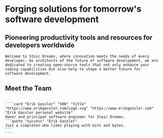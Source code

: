 # Forging solutions for tomorrow's software development

## Pioneering productivity tools and resources for developers worldwide

```section
Welcome to Stoic Dreams, where innovation meets the needs of every developer. As architects of the future of software development, we are dedicated to creating open-source tools that not only enhance your coding capabilities but also help to shape a better future for software development.
```

<CurrentProjects />

<PortfolioProjects />

## Meet the Team

`````cards

````card "Erik Gassler" "500" "title" "https://www.erikgassler.com/Logo.svg" "https://www.erikgassler.com" "Erik Gassler personal website"
Owner and principal software engineer for Stoic Dreams.
```quote "success" "Erik Gassler"
Just a simpleton who likes playing with bits and bytes.
```
````

`````
